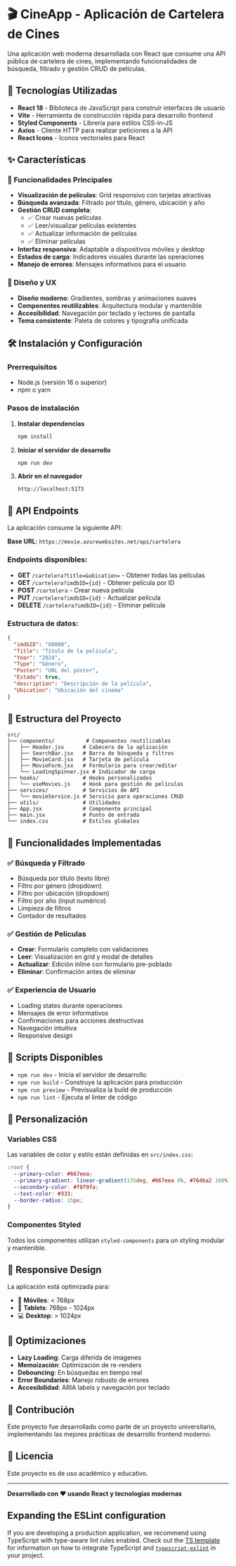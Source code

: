 # 🎬 CineApp - Aplicación de Cartelera de Cines

Una aplicación web moderna desarrollada con React que consume una API pública de cartelera de cines, implementando funcionalidades de búsqueda, filtrado y gestión CRUD de películas.

## 🚀 Tecnologías Utilizadas

- **React 18** - Biblioteca de JavaScript para construir interfaces de usuario
- **Vite** - Herramienta de construcción rápida para desarrollo frontend
- **Styled Components** - Librería para estilos CSS-in-JS
- **Axios** - Cliente HTTP para realizar peticiones a la API
- **React Icons** - Iconos vectoriales para React

## ✨ Características

### 🎯 Funcionalidades Principales
- **Visualización de películas**: Grid responsivo con tarjetas atractivas
- **Búsqueda avanzada**: Filtrado por título, género, ubicación y año
- **Gestión CRUD completa**:
  - ✅ Crear nuevas películas
  - ✅ Leer/visualizar películas existentes
  - ✅ Actualizar información de películas
  - ✅ Eliminar películas
- **Interfaz responsiva**: Adaptable a dispositivos móviles y desktop
- **Estados de carga**: Indicadores visuales durante las operaciones
- **Manejo de errores**: Mensajes informativos para el usuario

### 🎨 Diseño y UX
- **Diseño moderno**: Gradientes, sombras y animaciones suaves
- **Componentes reutilizables**: Arquitectura modular y mantenible
- **Accesibilidad**: Navegación por teclado y lectores de pantalla
- **Tema consistente**: Paleta de colores y tipografía unificada

## 🛠️ Instalación y Configuración

### Prerrequisitos
- Node.js (versión 16 o superior)
- npm o yarn

### Pasos de instalación

1. **Instalar dependencias**
   ```bash
   npm install
   ```

2. **Iniciar el servidor de desarrollo**
   ```bash
   npm run dev
   ```

3. **Abrir en el navegador**
   ```
   http://localhost:5173
   ```

## 📡 API Endpoints

La aplicación consume la siguiente API:

**Base URL**: `https://movie.azurewebsites.net/api/cartelera`

### Endpoints disponibles:

- **GET** `/cartelera?title=&ubication=` - Obtener todas las películas
- **GET** `/cartelera?imdbID={id}` - Obtener película por ID
- **POST** `/cartelera` - Crear nueva película
- **PUT** `/cartelera?imdbID={id}` - Actualizar película
- **DELETE** `/cartelera?imdbID={id}` - Eliminar película

### Estructura de datos:
```json
{
  "imdbID": "80000",
  "Title": "Título de la película",
  "Year": "2024",
  "Type": "Género",
  "Poster": "URL del póster",
  "Estado": true,
  "description": "Descripción de la película",
  "Ubication": "Ubicación del cinema"
}
```

## 📁 Estructura del Proyecto

```
src/
├── components/          # Componentes reutilizables
│   ├── Header.jsx      # Cabecera de la aplicación
│   ├── SearchBar.jsx   # Barra de búsqueda y filtros
│   ├── MovieCard.jsx   # Tarjeta de película
│   ├── MovieForm.jsx   # Formulario para crear/editar
│   └── LoadingSpinner.jsx # Indicador de carga
├── hooks/              # Hooks personalizados
│   └── useMovies.js    # Hook para gestión de películas
├── services/           # Servicios de API
│   └── movieService.js # Servicio para operaciones CRUD
├── utils/              # Utilidades
├── App.jsx             # Componente principal
├── main.jsx            # Punto de entrada
└── index.css           # Estilos globales
```

## 🎯 Funcionalidades Implementadas

### ✅ Búsqueda y Filtrado
- Búsqueda por título (texto libre)
- Filtro por género (dropdown)
- Filtro por ubicación (dropdown)
- Filtro por año (input numérico)
- Limpieza de filtros
- Contador de resultados

### ✅ Gestión de Películas
- **Crear**: Formulario completo con validaciones
- **Leer**: Visualización en grid y modal de detalles
- **Actualizar**: Edición inline con formulario pre-poblado
- **Eliminar**: Confirmación antes de eliminar

### ✅ Experiencia de Usuario
- Loading states durante operaciones
- Mensajes de error informativos
- Confirmaciones para acciones destructivas
- Navegación intuitiva
- Responsive design

## 🚀 Scripts Disponibles

- `npm run dev` - Inicia el servidor de desarrollo
- `npm run build` - Construye la aplicación para producción
- `npm run preview` - Previsualiza la build de producción
- `npm run lint` - Ejecuta el linter de código

## 🎨 Personalización

### Variables CSS
Las variables de color y estilo están definidas en `src/index.css`:

```css
:root {
  --primary-color: #667eea;
  --primary-gradient: linear-gradient(135deg, #667eea 0%, #764ba2 100%);
  --secondary-color: #f8f9fa;
  --text-color: #333;
  --border-radius: 15px;
}
```

### Componentes Styled
Todos los componentes utilizan `styled-components` para un styling modular y mantenible.

## 📱 Responsive Design

La aplicación está optimizada para:
- 📱 **Móviles**: < 768px
- 📱 **Tablets**: 768px - 1024px
- 💻 **Desktop**: > 1024px

## 🔧 Optimizaciones

- **Lazy Loading**: Carga diferida de imágenes
- **Memoización**: Optimización de re-renders
- **Debouncing**: En búsquedas en tiempo real
- **Error Boundaries**: Manejo robusto de errores
- **Accesibilidad**: ARIA labels y navegación por teclado

## 🤝 Contribución

Este proyecto fue desarrollado como parte de un proyecto universitario, implementando las mejores prácticas de desarrollo frontend moderno.

## 📄 Licencia

Este proyecto es de uso académico y educativo.

---

**Desarrollado con ❤️ usando React y tecnologías modernas**

## Expanding the ESLint configuration

If you are developing a production application, we recommend using TypeScript with type-aware lint rules enabled. Check out the [TS template](https://github.com/vitejs/vite/tree/main/packages/create-vite/template-react-ts) for information on how to integrate TypeScript and [`typescript-eslint`](https://typescript-eslint.io) in your project.
